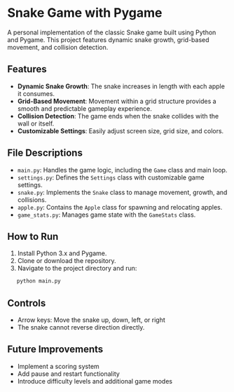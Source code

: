 # Snake Game with Pygame

A personal implementation of the classic Snake game built using Python and Pygame. This project features dynamic snake growth, grid-based movement, and collision detection.

## Features

- **Dynamic Snake Growth**: The snake increases in length with each apple it consumes.
- **Grid-Based Movement**: Movement within a grid structure provides a smooth and predictable gameplay experience.
- **Collision Detection**: The game ends when the snake collides with the wall or itself.
- **Customizable Settings**: Easily adjust screen size, grid size, and colors.

## File Descriptions

- `main.py`: Handles the game logic, including the `Game` class and main loop.
- `settings.py`: Defines the `Settings` class with customizable game settings.
- `snake.py`: Implements the `Snake` class to manage movement, growth, and collisions.
- `apple.py`: Contains the `Apple` class for spawning and relocating apples.
- `game_stats.py`: Manages game state with the `GameStats` class.


## How to Run

1. Install Python 3.x and Pygame.
2. Clone or download the repository.
3. Navigate to the project directory and run:

```bash
   python main.py
```

## Controls

* Arrow keys: Move the snake up, down, left, or right
* The snake cannot reverse direction directly.

## Future Improvements

* Implement a scoring system
* Add pause and restart functionality
* Introduce difficulty levels and additional game modes


